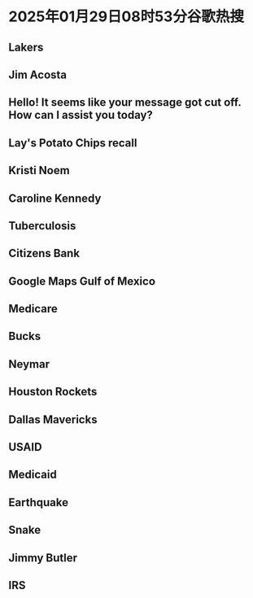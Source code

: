 # 2025年01月29日08时53分谷歌热搜

## Lakers

## Jim Acosta

## Hello! It seems like your message got cut off. How can I assist you today?

## Lay's Potato Chips recall

## Kristi Noem

## Caroline Kennedy

## Tuberculosis

## Citizens Bank

## Google Maps Gulf of Mexico

## Medicare

## Bucks

## Neymar

## Houston Rockets

## Dallas Mavericks

## USAID

## Medicaid

## Earthquake

## Snake

## Jimmy Butler

## IRS

